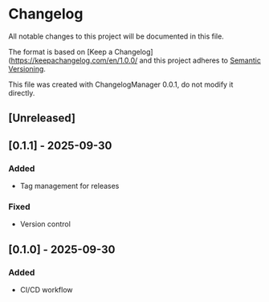 # Changelog

All notable changes to this project will be documented in this file.

The format is based on [Keep a Changelog](https://keepachangelog.com/en/1.0.0/
and this project adheres to [Semantic Versioning](https://semver.org/spec/v2.0.0.html).

This file was created with ChangelogManager 0.0.1, do not modify it directly.

## [Unreleased]

## [0.1.1] - 2025-09-30
### Added
- Tag management for releases
### Fixed
- Version control

## [0.1.0] - 2025-09-30
### Added
- CI/CD workflow
